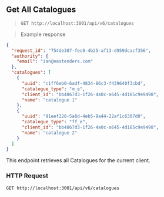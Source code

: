 ## Get All Catalogues

> `GET http://localhost:3001/api/v6/catalogues`

> Example response

```json
{
  "request_id": "754de387-fec0-4b25-af13-d959dcacf356",
  "authority": {
    "email": "ian@eastenders.com"
  },
  "catalogues": [
    {
      "uuid": "c1ff6eb0-6adf-4834-86c3-f439640f3cbd",
      "catalogue_type": "m_e",
      "client_id": "bb4867d3-1f26-4a0c-a645-4d185c9e9498",
      "name": "catalogue 1"
    },
    {
      "uuid": "91eef228-5a8d-4eb5-9a44-22af1c6307d0",
      "catalogue_type": "ff_e",
      "client_id": "bb4867d3-1f26-4a0c-a645-4d185c9e9498",
      "name": "catalogue 2"
    }
  ]
}
```

This endpoint retrieves all Catalogues for the current client.

### HTTP Request

`GET http://localhost:3001/api/v6/catalogues`
